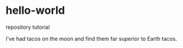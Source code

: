 # hello-world
repository tutorial

I've had tacos on the moon and find them far superior to Earth tacos.
